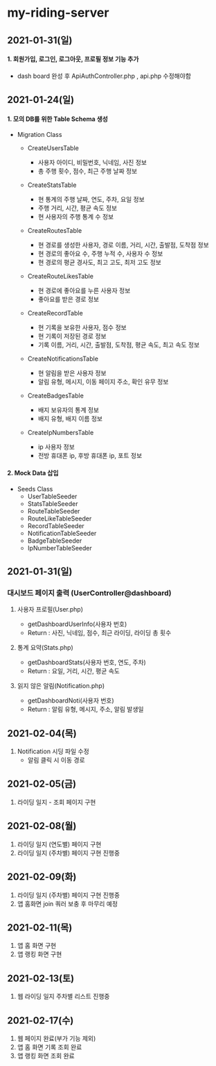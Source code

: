# my-riding-server

## 2021-01-31(일)
#### 1. 회원가입, 로그인, 로그아웃, 프로필 정보 기능 추가
- dash board 완성 후 ApiAuthController.php , api.php 수정해야함


## 2021-01-24(일)

#### 1. 모의 DB를 위한 Table Schema 생성
- Migration Class
    - CreateUsersTable 
        - 사용자 아이디, 비밀번호, 닉네임, 사진 정보
        - 총 주행 횟수, 점수, 최근 주행 날짜 정보
    
    - CreateStatsTable 
        - 현 통계의 주행 날짜, 연도, 주차, 요일 정보
        - 주행 거리, 시간, 평균 속도 정보
        - 현 사용자의 주행 통계 수 정보
        
    - CreateRoutesTable 
        - 현 경로를 생성한 사용자, 경로 이름, 거리, 시간, 출발점, 도착점 정보
        - 현 경로의 좋아요 수, 주행 누적 수, 사용자 수 정보
        - 현 경로의 평균 경사도, 최고 고도, 최저 고도 정보
        
    - CreateRouteLikesTable 
        - 현 경로에 좋아요를 누른 사용자 정보
        - 좋아요를 받은 경로 정보
        
    - CreateRecordTable
        - 현 기록을 보유한 사용자, 점수 정보
        - 현 기록이 저장된 경로 정보
        - 기록 이름, 거리, 시간, 출발점, 도착점, 평균 속도, 최고 속도 정보
        
    - CreateNotificationsTable
        - 현 알림을 받은 사용자 정보
        - 알림 유형, 메시지, 이동 페이지 주소, 확인 유무 정보
     
    - CreateBadgesTable
        - 배지 보유자의 통계 정보
        - 배지 유형, 배지 이름 정보
    
    - CreateIpNumbersTable
        - ip 사용자 정보
        - 전방 휴대폰 ip, 후방 휴대폰 ip, 포트 정보
        
#### 2. Mock Data 삽입
- Seeds Class
    - UserTableSeeder
    - StatsTableSeeder
    - RouteTableSeeder
    - RouteLikeTableSeeder
    - RecordTableSeeder
    - NotificationTableSeeder
    - BadgeTableSeeder
    - IpNumberTableSeeder
    
    
## 2021-01-31(일)
### 대시보드 페이지 출력 (UserController@dashboard)
1. 사용자 프로필(User.php)
    - getDashboardUserInfo(사용자 번호) 
    - Return : 사진, 닉네임, 점수, 최근 라이딩, 라이딩 총 횟수 
    
2. 통계 요약(Stats.php)
    - getDashboardStats(사용자 번호, 연도, 주차)
    - Return : 요일, 거리, 시간, 평균 속도
    
3. 읽지 않은 알림(Notification.php) 
    - getDashboardNoti(사용자 번호)
    - Return : 알림 유형, 메시지, 주소, 알림 발생일
    
    
## 2021-02-04(목)
1. Notification 시딩 파일 수정
    - 알림 클릭 시 이동 경로
    
## 2021-02-05(금)
1. 라이딩 일지 - 조회 페이지 구현

## 2021-02-08(월)
1. 라이딩 일지 (연도별) 페이지 구현
2. 라이딩 일지 (주차별) 페이지 구현 진행중

## 2021-02-09(화)
1. 라이딩 일지 (주차별) 페이지 구현 진행중
2. 앱 홈화면 join 쿼러 보충 후 마무리 예정
    
## 2021-02-11(목)
1. 앱 홈 화면 구현
2. 앱 랭킹 화면 구현

## 2021-02-13(토)
1. 웹 라이딩 일지 주차별 리스트 진행중

## 2021-02-17(수)
1. 웹 페이지 완료(부가 기능 제외)
2. 앱 홈 화면 기록 조회 완료
3. 앱 랭킹 화면 조회 완료

